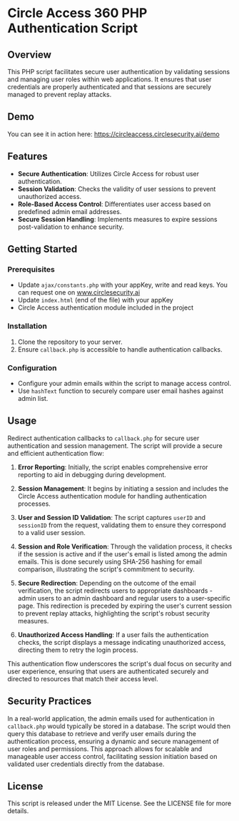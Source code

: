 # Circle Access 360 PHP Authentication Script

## Overview
This PHP script facilitates secure user authentication by validating sessions and managing user roles within web applications. It ensures that user credentials are properly authenticated and that sessions are securely managed to prevent replay attacks.

## Demo
You can see it in action here: https://circleaccess.circlesecurity.ai/demo

## Features
- **Secure Authentication**: Utilizes Circle Access for robust user authentication.
- **Session Validation**: Checks the validity of user sessions to prevent unauthorized access.
- **Role-Based Access Control**: Differentiates user access based on predefined admin email addresses.
- **Secure Session Handling**: Implements measures to expire sessions post-validation to enhance security.

## Getting Started

### Prerequisites
- Update ```ajax/constants.php``` with your appKey, write and read keys. You can request one on www.circlesecurity.ai
- Update ```index.html``` (end of the file) with your appKey
- Circle Access authentication module included in the project

### Installation
1. Clone the repository to your server.
2. Ensure `callback.php` is accessible to handle authentication callbacks.

### Configuration
- Configure your admin emails within the script to manage access control.
- Use `hashText` function to securely compare user email hashes against admin list.

## Usage
Redirect authentication callbacks to `callback.php` for secure user authentication and session management. The script will provide a secure and efficient authentication flow:

1. **Error Reporting**: Initially, the script enables comprehensive error reporting to aid in debugging during development.

2. **Session Management**: It begins by initiating a session and includes the Circle Access authentication module for handling authentication processes.

3. **User and Session ID Validation**: The script captures `userID` and `sessionID` from the request, validating them to ensure they correspond to a valid user session.

4. **Session and Role Verification**: Through the validation process, it checks if the session is active and if the user's email is listed among the admin emails. This is done securely using SHA-256 hashing for email comparison, illustrating the script's commitment to security.

5. **Secure Redirection**: Depending on the outcome of the email verification, the script redirects users to appropriate dashboards - admin users to an admin dashboard and regular users to a user-specific page. This redirection is preceded by expiring the user's current session to prevent replay attacks, highlighting the script's robust security measures.

6. **Unauthorized Access Handling**: If a user fails the authentication checks, the script displays a message indicating unauthorized access, directing them to retry the login process.

This authentication flow underscores the script's dual focus on security and user experience, ensuring that users are authenticated securely and directed to resources that match their access level.

## Security Practices

In a real-world application, the admin emails used for authentication in ```callback.php``` would typically be stored in a database.
The script would then query this database to retrieve and verify user emails during the authentication process, ensuring a dynamic and secure management of user roles and permissions. This approach allows for scalable and manageable user access control, facilitating session initiation based on validated user credentials directly from the database.

## License
This script is released under the MIT License. See the LICENSE file for more details.
